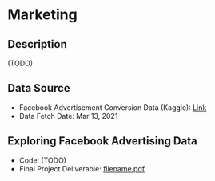 # Marketing

## Description
(TODO)

## Data Source 
- Facebook Advertisement Conversion Data (Kaggle): [Link](https://www.kaggle.com/datasets/loveall/clicks-conversion-tracking)
- Data Fetch Date: Mar 13, 2021

## Exploring Facebook Advertising Data
- Code: (TODO)
- Final Project Deliverable: [filename.pdf](filename.pdf)




